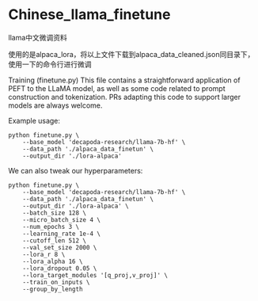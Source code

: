 # Chinese_llama_finetune
llama中文微调资料

使用的是alpaca_lora，将以上文件下载到alpaca_data_cleaned.json同目录下，使用一下的命令行进行微调

Training (finetune.py)
This file contains a straightforward application of PEFT to the LLaMA model, as well as some code related to prompt construction and tokenization. PRs adapting this code to support larger models are always welcome.

Example usage:

```
python finetune.py \
    --base_model 'decapoda-research/llama-7b-hf' \
    --data_path './alpaca_data_finetun' \
    --output_dir './lora-alpaca'
 ```
 
We can also tweak our hyperparameters:

```
python finetune.py \
    --base_model 'decapoda-research/llama-7b-hf' \
    --data_path './alpaca_data_finetun' \
    --output_dir './lora-alpaca' \
    --batch_size 128 \
    --micro_batch_size 4 \
    --num_epochs 3 \
    --learning_rate 1e-4 \
    --cutoff_len 512 \
    --val_set_size 2000 \
    --lora_r 8 \
    --lora_alpha 16 \
    --lora_dropout 0.05 \
    --lora_target_modules '[q_proj,v_proj]' \
    --train_on_inputs \
    --group_by_length
```
